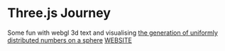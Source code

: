 # Three.js Journey

Some fun with webgl 3d text and visualising [the generation of uniformly distributed numbers on a sphere](http://corysimon.github.io/articles/uniformdistn-on-sphere/)
[WEBSITE](https://nutcloud-webgl-3dtext.vercel.app/)
